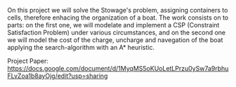 On this project we will solve the Stowage's problem, assigning containers to cells, therefore enhacing the organization of a boat. The work consists on to parts: on the first one, we will modelate and implement a CSP (Constraint Satisfaction Problem) under various circumstances, and on the second one we will model the cost of the charge, uncharge and navegation of the boat applying the search-algorithm with an A* heuristic.

Project Paper: https://docs.google.com/document/d/1MyqMS5oKUoLetLPrzu0ySw7a9rbhuFLvZoa1b8ayOjg/edit?usp=sharing





